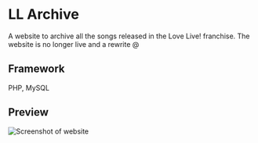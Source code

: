 # LL Archive
A website to archive all the songs released in the Love Live! franchise. The website is no longer live and a rewrite @ 
## Framework
PHP, MySQL
## Preview
![Screenshot of website](https://i.imgur.com/kvcP2sw.png)
